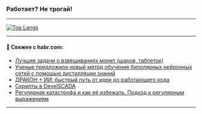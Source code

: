 ### Работает? Не трогай!

---
<!--
#### 🛠️ Technical stack:

![Java](https://img.shields.io/badge/Java-informational?logo=Oracle&style=flat&logoColor=white&color=FF4500)
![Kotlin](https://img.shields.io/badge/Kotlin-informational?logo=Kotlin&style=flat&logoColor=white&color=774D97)
![TS](https://img.shields.io/badge/TypeScript-informational?logo=typeScript&style=flat&logoColor=black&color=017acc)
![Python](https://img.shields.io/badge/Python-informational?logo=Python&style=flat&logoColor=black&color=ffdd54) <br>
![Spring](https://img.shields.io/badge/Spring-informational?logo=Spring&style=flat&logoColor=white&color=6DB33F) 
![SpringBoot](https://img.shields.io/badge/SpringBoot-informational?logo=SpringBoot&style=flat&logoColor=white&color=6DB33F)
![Nest](https://img.shields.io/badge/NestJS-informational?logo=NestJS&style=flat&logoColor=white&color=E0234E) 
![NodeJS](https://img.shields.io/badge/NodeJS-informational?logo=node.js&style=flat&logoColor=white&color=70A760)<br>
![PostgreSQL](https://img.shields.io/badge/PostgreSQL-informational?logo=PostgreSQL&style=flat&logoColor=white&color=DAA520)
![MongoDB](https://img.shields.io/badge/MongoDB-informational?logo=MongoDB&style=flat&logoColor=white&color=870000)
![Apache](https://img.shields.io/badge/Apache-informational?logo=apache&style=flat&logoColor=white&color=f74e28)

___ 
-->

<!--- #### 🛠️ : --->

[![Top Langs](https://github-readme-stats-82jvfl3w3-advtsettinggmailcoms-projects.vercel.app/api/top-langs/?username=zloylis&langs_count=10&hide_title=true&title_color=e6edf3&size_weight=0.5&count_weight=0.5&layout=compact&hide_progress=true&hide_border=true&theme=dracula&hide=css,makefile,cmake)](https://github.com/zloylis)

<!---


####  :octocat:&nbsp;&nbsp; Статистика:

![GitHub stats](https://github-readme-stats-u2qms2cxw-advtsettinggmailcoms-projects.vercel.app/api?username=zloylis&show_icons=true&hide_border=true&theme=dracula&title_color=e6edf3&include_all_commits=true&count_private=true&hide_rank=false&hide_title=true&rank_icon=github)
-->
---

#### 💬 Свежее с habr.com:

<!-- BLOG-POST-LIST:START -->
- [Лучшие задачи о взвешиваниях монет &lpar;шаров, таблеток&rpar;](https://habr.com/ru/articles/954718/?utm_source=habrahabr&utm_medium=rss&utm_campaign=954718)
- [Ученые предложили новый метод обучения биполярных нейронных сетей с помощью дистилляции знаний](https://habr.com/ru/articles/952950/?utm_source=habrahabr&utm_medium=rss&utm_campaign=952950)
- [ДРАКОН + ИИ: быстрый путь от идеи до работающего кода](https://habr.com/ru/articles/954708/?utm_source=habrahabr&utm_medium=rss&utm_campaign=954708)
- [Скрипты в DevelSCADA](https://habr.com/ru/articles/954694/?utm_source=habrahabr&utm_medium=rss&utm_campaign=954694)
- [Регулярная катастрофа и как её избежать. Подход к регулярным выражениям](https://habr.com/ru/companies/sberdevices/articles/954296/?utm_source=habrahabr&utm_medium=rss&utm_campaign=954296)
<!-- BLOG-POST-LIST:END -->

---
